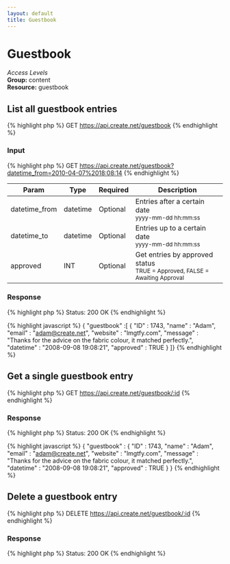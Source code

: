 ```yaml
---
layout: default
title: Guestbook
---
```


Guestbook
=============

*Access Levels*    
__Group:__ content     
__Resource:__ guestbook

List all guestbook entries
--------------------------

{% highlight php %}
GET 	https://api.create.net/guestbook
{% endhighlight %}

### Input

{% highlight php %}
GET 	https://api.create.net/guestbook?datetime_from=2010-04-07%2018:08:14
{% endhighlight %}

<table>
	<thead>
		<tr>
			<th>Param</th>
			<th>Type</th>
			<th>Required</th>
			<th>Description</th>
		</tr>
	</thead>
	<tbody>
		<tr>
			<td>datetime_from</td>
			<td>datetime</td>
			<td>Optional</td>
			<td>Entries after a certain date <br /><small>yyyy-mm-dd hh:mm:ss</small></td>
		</tr>
		<tr>
			<td>datetime_to</td>
			<td>datetime</td>
			<td>Optional</td>
			<td>Entries up to a certain date <br /><small>yyyy-mm-dd hh:mm:ss</small></td>
		</tr>
		<tr>
			<td>approved</td>
			<td>INT</td>
			<td>Optional</td>
			<td>Get entries by approved status <br /><small>TRUE = Approved, FALSE = Awaiting Approval</small></td>
		</tr>
	</tbody>
</table>

### Response

{% highlight php %}
Status: 200 OK
{% endhighlight %}

{% highlight javascript %}
{ "guestbook" :[
	{
		"ID" : 1743,
		"name" : "Adam",
		"email" : "adam@create.net",
		"website" : "lmgtfy.com",
		"message" : "Thanks for the advice on the fabric colour, it matched perfectly.",
		"datetime" : "2008-09-08 19:08:21",
		"approved" : TRUE
	}
]}
{% endhighlight %}

Get a single guestbook entry
----------------------------

{% highlight php %}
GET 	https://api.create.net/guestbook/:id
{% endhighlight %}

### Response

{% highlight php %}
Status: 200 OK
{% endhighlight %}

{% highlight javascript %}
{ "guestbook" :
	{
		"ID" : 1743,
		"name" : "Adam",
		"email" : "adam@create.net",
		"website" : "lmgtfy.com",
		"message" : "Thanks for the advice on the fabric colour, it matched perfectly.",
		"datetime" : "2008-09-08 19:08:21",
		"approved" : TRUE
	}
}
{% endhighlight %}

Delete a guestbook entry
------------------------

{% highlight php %}
DELETE 	https://api.create.net/guestbook/:id
{% endhighlight %}

### Response

{% highlight php %}
Status: 200 OK
{% endhighlight %}	
